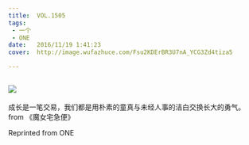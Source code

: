 ```yaml
---
title:	VOL.1505
tags:
 - 一个
 - ONE
date:	2016/11/19 1:41:23
cover:	http://image.wufazhuce.com/Fsu2KDErBR3U7nA_YCG3Zd4tiza5

---
```

![](http://image.wufazhuce.com/Fsu2KDErBR3U7nA_YCG3Zd4tiza5)
---

成长是一笔交易，我们都是用朴素的童真与未经人事的洁白交换长大的勇气。from 《魔女宅急便》
 
Reprinted from ONE
